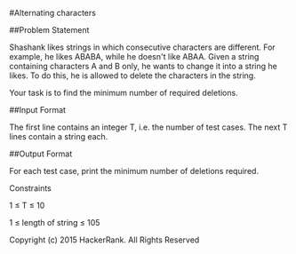 #Alternating characters

##Problem Statement

Shashank likes strings in which consecutive characters are different. For example, he likes ABABA, while he doesn't like ABAA. Given a string containing characters A and B only, he wants to change it into a string he likes. To do this, he is allowed to delete the characters in the string.

Your task is to find the minimum number of required deletions.

##Input Format

The first line contains an integer T, i.e. the number of test cases.
The next T lines contain a string each.

##Output Format

For each test case, print the minimum number of deletions required.

Constraints

1 ≤ T ≤ 10


1 ≤ length of string ≤ 105

Copyright (c) 2015 HackerRank.
All Rights Reserved
